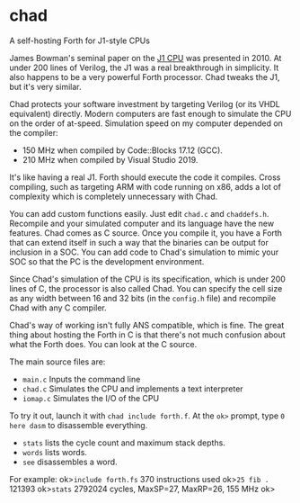 # chad
A self-hosting Forth for J1-style CPUs

James Bowman's seminal paper on the 
[J1 CPU](https://excamera.com/sphinx/fpga-j1.html "J1 CPU") was presented in 2010.
At under 200 lines of Verilog, the J1 was a real breakthrough in simplicity.
It also happens to be a very powerful Forth processor.
Chad tweaks the J1, but it's very similar.

Chad protects your software investment by targeting Verilog
(or its VHDL equivalent) directly.
Modern computers are fast enough to simulate the CPU on the order of at-speed.
Simulation speed on my computer depended on the compiler:

- 150 MHz when compiled by Code::Blocks 17.12 (GCC).
- 210 MHz when compiled by Visual Studio 2019.

It's like having a real J1.
Forth should execute the code it compiles.
Cross compiling, such as targeting ARM with code running on x86,
adds a lot of complexity which is completely unnecessary with Chad.

You can add custom functions easily. Just edit `chad.c` and `chaddefs.h`.
Recompile and your simulated computer and its language have the new features.
Chad comes as C source. Once you compile it, you have a Forth that can extend
itself in such a way that the binaries can be output for inclusion in a SOC.
You can add code to Chad's simulation to mimic your SOC so that the PC is
the development environment.

Since Chad's simulation of the CPU is its specification, which is under 200
lines of C, the processor is also called Chad.
You can specify the cell size as any width between 16 and 32 bits
(in the `config.h` file) and recompile Chad with any C compiler.

Chad's way of working isn't fully ANS compatible, which is fine.
The great thing about hosting the Forth in C is that there's not much confusion
about what the Forth does. You can look at the C source.

The main source files are:

- `main.c` Inputs the command line
- `chad.c` Simulates the CPU and implements a text interpreter
- `iomap.c` Simulates the I/O of the CPU

To try it out, launch it with `chad include forth.f`.
At the `ok>` prompt, type `0 here dasm` to disassemble everything.

- `stats` lists the cycle count and maximum stack depths.
- `words` lists words.
- `see` disassembles a word.

For example:
ok>`include forth.fs`
370 instructions used
ok>`25 fib .`
121393 ok>`stats`
2792024 cycles, MaxSP=27, MaxRP=26, 155 MHz
ok>
